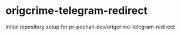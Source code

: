 # origcrime-telegram-redirect

Initial repository setup for pr-poehali-dev/origcrime-telegram-redirect